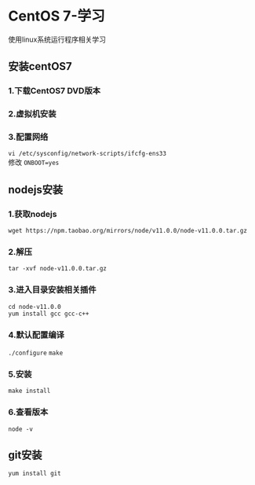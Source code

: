 # CentOS 7-学习
使用linux系统运行程序相关学习

## 安装centOS7
### 1.下载CentOS7 DVD版本
### 2.虚拟机安装
### 3.配置网络
`vi /etc/sysconfig/network-scripts/ifcfg-ens33`  
修改 `ONBOOT=yes`



## nodejs安装
### 1.获取nodejs
`wget https://npm.taobao.org/mirrors/node/v11.0.0/node-v11.0.0.tar.gz`
### 2.解压
`tar -xvf node-v11.0.0.tar.gz`
### 3.进入目录安装相关插件
`cd node-v11.0.0`  
`yum install gcc gcc-c++`
### 4.默认配置编译
`./configure`
`make`
### 5.安装
`make install`
### 6.查看版本
`node -v`


## git安装
`yum install git`
